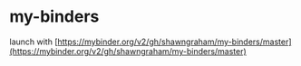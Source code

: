 # my-binders

launch with [https://mybinder.org/v2/gh/shawngraham/my-binders/master](https://mybinder.org/v2/gh/shawngraham/my-binders/master)
